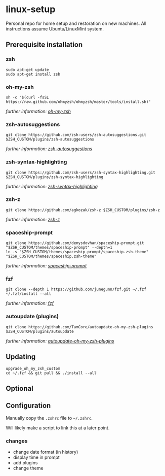 # linux-setup
Personal repo for home setup and restoration on new machines. All instructions assume Ubuntu/LinuxMint system.

## Prerequisite installation
### zsh
`sudo apt-get update`\
`sudo apt-get install zsh`

### oh-my-zsh
`sh -c "$(curl -fsSL https://raw.github.com/ohmyzsh/ohmyzsh/master/tools/install.sh)"`

_further information: [oh-my-zsh]_

### zsh-autosuggestions
`git clone https://github.com/zsh-users/zsh-autosuggestions.git $ZSH_CUSTOM/plugins/zsh-autosuggestions`

_further information: [zsh-autosuggestions]_

### zsh-syntax-highlighting
`git clone https://github.com/zsh-users/zsh-syntax-highlighting.git $ZSH_CUSTOM/plugins/zsh-syntax-highlighting`

_further information: [zsh-syntax-highlighting]_

### zsh-z
`git clone https://github.com/agkozak/zsh-z $ZSH_CUSTOM/plugins/zsh-z`

_further information: [zsh-z]_

### spaceship-prompt
`git clone https://github.com/denysdovhan/spaceship-prompt.git "$ZSH_CUSTOM/themes/spaceship-prompt" --depth=1`\
`ln -s "$ZSH_CUSTOM/themes/spaceship-prompt/spaceship.zsh-theme" "$ZSH_CUSTOM/themes/spaceship.zsh-theme"`

_further information: [spaceship-prompt]_

### fzf
`git clone --depth 1 https://github.com/junegunn/fzf.git ~/.fzf`\
`~/.fzf/install --all`

_further information: [fzf]_

### autoupdate  (plugins)
`git clone https://github.com/TamCore/autoupdate-oh-my-zsh-plugins $ZSH_CUSTOM/plugins/autoupdate`

_further information: [autoupdate-oh-my-zsh-plugins]_

## Updating

`upgrade_oh_my_zsh_custom`\
`cd ~/.fzf && git pull && ./install --all`

## Optional

## Configuration
Manually copy the `.zshrc` file to `~/.zshrc`.

Will likely make a script to link this at a later point.

### changes
- change date format (in history)
- display time in prompt
- add plugins
- change theme

[oh-my-zsh]: https://github.com/robbyrussell/oh-my-zsh
[zsh-autosuggestions]: https://github.com/zsh-users/zsh-autosuggestions
[zsh-syntax-highlighting]: https://github.com/zsh-users/zsh-syntax-highlighting
[zsh-z]: https://github.com/agkozak/zsh-z
[spaceship-prompt]: https://github.com/denysdovhan/spaceship-prompt
[autoupdate-oh-my-zsh-plugins]: https://github.com/TamCore/autoupdate-oh-my-zsh-plugins
[fzf]: https://github.com/junegunn/fzf#using-git
